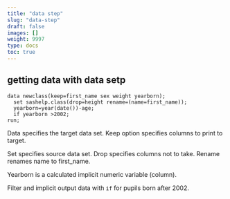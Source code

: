 ```yaml
---
title: "data step"
slug: "data-step"
draft: false
images: []
weight: 9997
type: docs
toc: true
---
```


## getting data with data setp
    data newclass(keep=first_name sex weight yearborn);
      set sashelp.class(drop=height rename=(name=first_name));
      yearborn=year(date())-age;
      if yearborn >2002;
    run;

Data specifies the target data set. Keep option specifies columns to print to target.

Set specifies source data set. Drop specifies columns not to take. Rename renames name to first_name.

Yearborn is a calculated implicit numeric variable (column).

Filter and implicit output data with `if` for pupils born after 2002.
    

